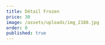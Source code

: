 ```yaml
---
title: Détail Frozen
price: 30
image: /assets/uploads/img_2188.jpg
order: 0
published: true
---
```

